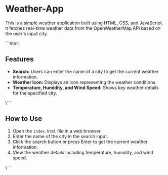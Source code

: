 <!DOCTYPE html>
<head>
    <meta charset="UTF-8">
    <meta name="viewport" content="width=device-width, initial-scale=1.0">
    <!-- <title>Weather App Documentation</title> -->
</head>
<body>
    <div>
     <div class="documentation">
        <h1>Weather-App</h1>
        <p>This is a simple weather application built using HTML, CSS, and JavaScript. It fetches real-time weather data from the OpenWeatherMap API based on the user's input city.</p>
       ```html
       <h2>Features</h2>    
        <ul>
            <li><strong>Search:</strong> Users can enter the name of a city to get the current weather information.</li>
            <li><strong>Weather Icon:</strong> Displays an icon representing the weather conditions.</li>
            <li><strong>Temperature, Humidity, and Wind Speed:</strong> Shows key weather details for the specified city.</li>
        </ul>
        \```
        <h2>How to Use</h2>
        <ol>
            <li>Open the <code>index.html</code> file in a web browser.</li>
            <li>Enter the name of the city in the search input.</li>
            <li>Click the search button or press Enter to get the current weather information.</li>
            <li>View the weather details including temperature, humidity, and wind speed.</li>
        </ol>
        \```
     </div>
    </div>
    
</body>
</html>
